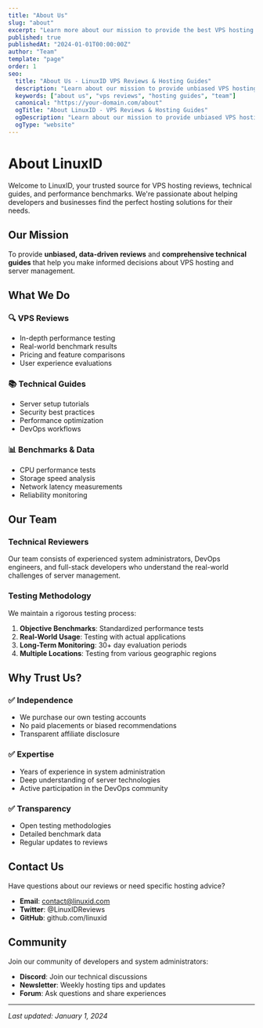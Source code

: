 ```yaml
---
title: "About Us"
slug: "about"
excerpt: "Learn more about our mission to provide the best VPS hosting reviews and technical guides."
published: true
publishedAt: "2024-01-01T00:00:00Z"
author: "Team"
template: "page"
order: 1
seo:
  title: "About Us - LinuxID VPS Reviews & Hosting Guides"
  description: "Learn about our mission to provide unbiased VPS hosting reviews, technical guides, and performance benchmarks."
  keywords: ["about us", "vps reviews", "hosting guides", "team"]
  canonical: "https://your-domain.com/about"
  ogTitle: "About LinuxID - VPS Reviews & Hosting Guides"
  ogDescription: "Learn about our mission to provide unbiased VPS hosting reviews and guides"
  ogType: "website"
---
```


# About LinuxID

Welcome to LinuxID, your trusted source for VPS hosting reviews, technical guides, and performance benchmarks. We're passionate about helping developers and businesses find the perfect hosting solutions for their needs.

## Our Mission

To provide **unbiased, data-driven reviews** and **comprehensive technical guides** that help you make informed decisions about VPS hosting and server management.

## What We Do

### 🔍 **VPS Reviews**
- In-depth performance testing
- Real-world benchmark results
- Pricing and feature comparisons
- User experience evaluations

### 📚 **Technical Guides**
- Server setup tutorials
- Security best practices
- Performance optimization
- DevOps workflows

### 📊 **Benchmarks & Data**
- CPU performance tests
- Storage speed analysis
- Network latency measurements
- Reliability monitoring

## Our Team

### Technical Reviewers
Our team consists of experienced system administrators, DevOps engineers, and full-stack developers who understand the real-world challenges of server management.

### Testing Methodology
We maintain a rigorous testing process:
1. **Objective Benchmarks**: Standardized performance tests
2. **Real-World Usage**: Testing with actual applications
3. **Long-Term Monitoring**: 30+ day evaluation periods
4. **Multiple Locations**: Testing from various geographic regions

## Why Trust Us?

### ✅ **Independence**
- We purchase our own testing accounts
- No paid placements or biased recommendations
- Transparent affiliate disclosure

### ✅ **Expertise**
- Years of experience in system administration
- Deep understanding of server technologies
- Active participation in the DevOps community

### ✅ **Transparency**
- Open testing methodologies
- Detailed benchmark data
- Regular updates to reviews

## Contact Us

Have questions about our reviews or need specific hosting advice?

- **Email**: contact@linuxid.com
- **Twitter**: @LinuxIDReviews
- **GitHub**: github.com/linuxid

## Community

Join our community of developers and system administrators:

- **Discord**: Join our technical discussions
- **Newsletter**: Weekly hosting tips and updates
- **Forum**: Ask questions and share experiences

---

*Last updated: January 1, 2024* 
